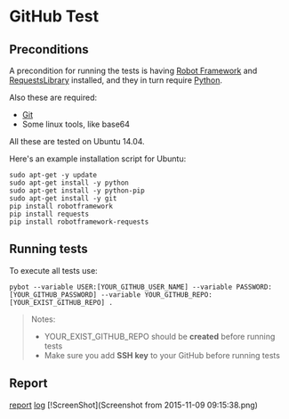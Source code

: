 # GitHub Test

## Preconditions

A precondition for running the tests is having [Robot Framework](http://robotframework.org) and [RequestsLibrary](https://github.com/bulkan/robotframework-requests/) installed, and they in turn require [Python](https://www.python.org/).

Also these are required:

* [Git](http://www.git-scm.com/)
* Some linux tools, like base64 

All these are tested on Ubuntu 14.04.

Here's an example installation script for Ubuntu:

```
sudo apt-get -y update
sudo apt-get install -y python
sudo apt-get install -y python-pip
sudo apt-get install -y git
pip install robotframework
pip install requests
pip install robotframework-requests

```

## Running tests

To execute all tests use:

``` 
pybot --variable USER:[YOUR_GITHUB_USER_NAME] --variable PASSWORD:[YOUR_GITHUB_PASSWORD] --variable YOUR_GITHUB_REPO:[YOUR_EXIST_GITHUB_REPO] .
```

> Notes:
> * YOUR_EXIST_GITHUB_REPO should be **created** before running tests
> * Make sure you add **SSH key** to your GitHub before running tests

## Report
[report](report/report.html)
[log](report/log.html)
[!ScreenShot](Screenshot from 2015-11-09 09:15:38.png)